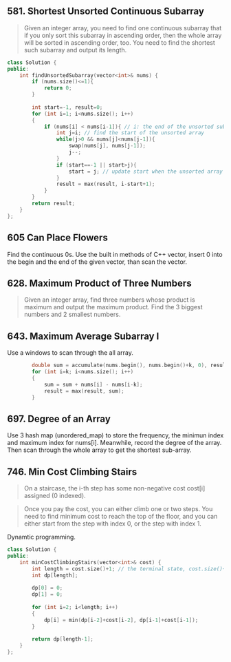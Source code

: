 ## 581. Shortest Unsorted Continuous Subarray
> Given an integer array, you need to find one continuous subarray that if you only sort this subarray in ascending order, then the whole array will be sorted in ascending order, too.
> You need to find the shortest such subarray and output its length.
```cpp
class Solution {
public:
    int findUnsortedSubarray(vector<int>& nums) {
        if (nums.size()<=1){
            return 0;
        }
        
        int start=-1, result=0;
        for (int i=1; i<nums.size(); i++)
        {
            if (nums[i] < nums[i-1]){ // i: the end of the unsorted subarray
                int j=i; // find the start of the unsorted array
                while(j>0 && nums[j]<nums[j-1]){
                    swap(nums[j], nums[j-1]);
                    j--;
                }
                if (start==-1 || start>j){
                    start = j; // update start when the unsorted array becomes longer
                }
                result = max(result, i-start+1);
            }
        }
        return result;
    }
};
```

## 605 Can Place Flowers
Find the continuous 0s. Use the built in methods of C++ vector, insert 0 into the begin and the end of the given vector, than scan the vector.

## 628. Maximum Product of Three Numbers
> Given an integer array, find three numbers whose product is maximum and output the maximum product.
Find the 3 biggest numbers and 2 smallest numbers.

## 643. Maximum Average Subarray I
Use a windows to scan through the all array.
```cpp
        double sum = accumulate(nums.begin(), nums.begin()+k, 0), result=sum;
        for (int i=k; i<nums.size(); i++)
        {
            sum = sum + nums[i] - nums[i-k];
            result = max(result, sum);
        }
```

## 697. Degree of an Array
Use 3 hash map (unordered_map) to store the frequency, the minimun index and maximum index for nums[i]. Meanwhile, record the degree of the array. Then scan through the whole array to get the shortest sub-array.

## 746. Min Cost Climbing Stairs
> On a staircase, the i-th step has some non-negative cost cost[i] assigned (0 indexed).

> Once you pay the cost, you can either climb one or two steps. You need to find minimum cost to reach the top of the floor, and you can either start from the step with index 0, or the step with index 1.

Dynamtic programming.
```cpp
class Solution {
public:
    int minCostClimbingStairs(vector<int>& cost) {
        int length = cost.size()+1; // the terminal state, cost.size()+1
        int dp[length];
        
        dp[0] = 0;
        dp[1] = 0;
        
        for (int i=2; i<length; i++)
        {
            dp[i] = min(dp[i-2]+cost[i-2], dp[i-1]+cost[i-1]);
        }
        
        return dp[length-1];
    }
};
```
